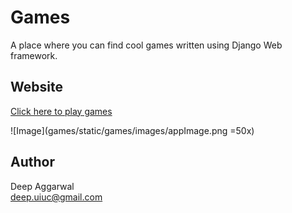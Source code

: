 Games
=====
A place where you can find cool games written using Django Web framework.  

Website
------
[Click here to play games](http://coolgames-1238.appspot.com/games/)

![Image](games/static/games/images/appImage.png =50x)

Author
------
Deep Aggarwal  
deep.uiuc@gmail.com  
